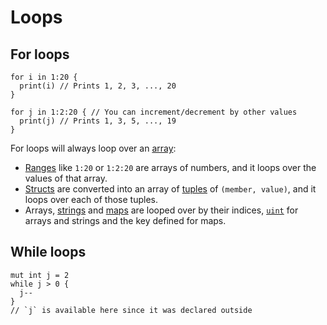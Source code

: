 # Loops

## For loops

```
for i in 1:20 {
  print(i) // Prints 1, 2, 3, ..., 20
}

for j in 1:2:20 { // You can increment/decrement by other values
  print(j) // Prints 1, 3, 5, ..., 19
}
```

For loops will always loop over an [array](./types/array):

- [Ranges](./types/range) like `1:20` or `1:2:20` are arrays of numbers, and it loops over the values of that array.
- [Structs](./types/struct) are converted into an array of [tuples](./types/tuple) of `(member, value)`, and it loops over each of those tuples.
- Arrays, [strings](./types/string) and [maps](./types/map) are looped over by their indices, [`uint`](./types/int#uint) for arrays and strings and the key defined for maps.

## While loops

```
mut int j = 2
while j > 0 {
  j--
}
// `j` is available here since it was declared outside
```
